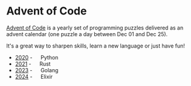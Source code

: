 # Advent of Code

[Advent of Code](https://adventofcode.com/) is a yearly set of programming
puzzles delivered as an advent calendar (one puzzle a day between Dec 01 and
Dec 25).

It's a great way to sharpen skills, learn a new language or just have fun!

+ [2020](./2020) - <img width=14 height=14 src="https://icon.icepanel.io/Technology/svg/Python.svg" /> Python 
+ [2021](./2021) - <img width=14 height=14 src="https://icon.icepanel.io/Technology/png-shadow-512/Rust.png"/> Rust
+ [2023](./2023) - <img width=14 height=14 src="https://icon.icepanel.io/Technology/svg/Go.svg"/> Golang
+ [2024](./2024) - <img width=14 height=14 src="https://icon.icepanel.io/Technology/svg/Elixir.svg"/> Elixir
